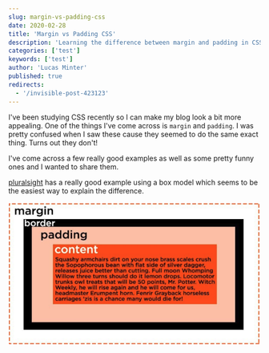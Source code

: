 ```yaml
---
slug: margin-vs-padding-css
date: 2020-02-28
title: 'Margin vs Padding CSS'
description: 'Learning the difference between margin and padding in CSS'
categories: ['test']
keywords: ['test']
author: 'Lucas Minter'
published: true
redirects:
  - '/invisible-post-423123'
---
```


I've been studying CSS recently so I can make my blog look a bit more appealing. One of the things I've come across is `margin` and `padding`. I was pretty confused when I saw these cause they seemed to do the same exact thing. Turns out they don't! 

I've come across a few really good examples as well as some pretty funny ones and I wanted to share them.

[pluralsight](https://www.pluralsight.com/blog/creative-professional/whats-difference-margin-padding) has a really good example using a box model which seems to be the easiest way to explain the difference.

![](images/plurasight-margin-and-padding.png)


